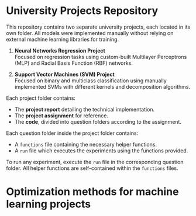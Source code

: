# University Projects Repository

This repository contains two separate university projects, each located in its own folder. All models were implemented manually without relying on external machine learning libraries for training.

1. **Neural Networks Regression Project**  
   Focused on regression tasks using custom-built Multilayer Perceptrons (MLP) and Radial Basis Function (RBF) networks.

2. **Support Vector Machines (SVM) Project**  
   Focused on binary and multiclass classification using manually implemented SVMs with different kernels and decomposition algorithms.

Each project folder contains:
- The **project report** detailing the technical implementation.
- The **project assignment** for reference.
- The **code**, divided into question folders according to the assignment.

Each question folder inside the project folder contains:
- A `functions` file containing the necessary helper functions.
- A `run` file which executes the experiments using the functions provided.

To run any experiment, execute the `run` file in the corresponding question folder. All helper functions are self-contained within the `functions` files.
# Optimization methods for machine learning projects


